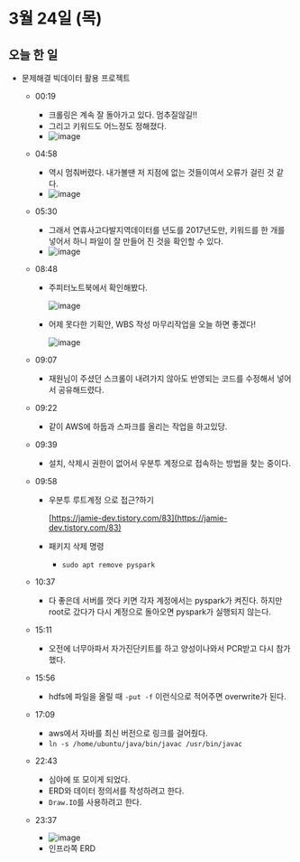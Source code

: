 # 3월 24일 (목)

## 오늘 한 일

* 문제해결 빅데이터 활용 프로젝트
  * 00:19
    * 크롤링은 계속 잘 돌아가고 있다. 멈추질않길!!
    * 그리고 키워드도 어느정도 정해졌다.
    * ![image](https://user-images.githubusercontent.com/75322297/159733792-45093d74-474e-4f05-9998-63fe08a09e4e.png)
    
  * 04:58
    * 역시 멈춰버렸다. 내가볼땐 저 지점에 없는 것들이여서 오류가 걸린 것 같다.
    * ![image](https://user-images.githubusercontent.com/75322297/159785184-22f2772c-ce5e-4e08-89dd-83340c4e4760.png)
    
  * 05:30
    * 그래서 연휴사고다발지역데이터를 년도를 2017년도만, 키워드를 한 개를 넣어서 하니 파일이 잘 만들어 진 것을 확인할 수 있다.
    * ![image](https://user-images.githubusercontent.com/75322297/159790222-8baffcdd-d4f5-457e-b339-1dc84e5f3a2d.png)
    
  * 08:48
  
    * 주피터노트북에서 확인해봤다.
  
      ![image](https://user-images.githubusercontent.com/75322297/159814787-1a508002-b800-4468-b0e9-3ff5c4eb5ea4.png)
  
    * 어제 못다한 기획안, WBS 작성 마무리작업을 오늘 하면 좋겠다!
  
      ![image](https://user-images.githubusercontent.com/75322297/159814859-fc4bf67b-151a-4e94-b9a3-2aea20ccbf8b.png)
  
  * 09:07
  
    * 재원님이 주셨던 스크롤이 내려가지 않아도 반영되는 코드를 수정해서 넣어서 공유해드렸다.
  
  * 09:22
  
    * 같이 AWS에 하둡과 스파크를 올리는 작업을 하고있당.
  
  * 09:39
  
    * 설치, 삭제시 권한이 없어서 우분투 계정으로 접속하는 방법을 찾는 중이다.
  
  * 09:58
  
    * 우분투 루트계정 으로 접근?하기
  
      [https://jamie-dev.tistory.com/83](https://jamie-dev.tistory.com/83)
  
    * 패키지 삭제 명령
  
      * `sudo apt remove pyspark`
  
  * 10:37
  
    * 다 좋은데 서버를 껏다 키면 각자 계정에서는 pyspark가 켜진다. 하지만 root로 갔다가 다시 계정으로 돌아오면 pyspark가 실행되지 않는다.
  
  * 15:11
  
    * 오전에 너무아파서 자가진단키트를 하고 양성이나와서 PCR받고 다시 참가했다.
  
  * 15:56
  
    * hdfs에 파일을 올릴 때 `-put -f` 이런식으로 적어주면 overwrite가 된다.
  
  * 17:09
  
    * aws에서 자바를 최신 버전으로 링크를 걸어줬다.
    * `ln -s /home/ubuntu/java/bin/javac /usr/bin/javac`
  
  * 22:43
  
    * 심야에 또 모이게 되었다.
    * ERD와 데이터 정의서를 작성하려고 한다.
    * `Draw.IO`를 사용하려고 한다.
  
  * 23:37
  
    * ![image](https://user-images.githubusercontent.com/75322297/159940356-779a6f18-ec51-4ef1-9179-565df7ede377.png)
    * 인프라쪽 ERD

